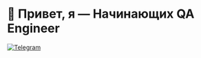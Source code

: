 # 👋 Привет, я — Начинающих QA Engineer
[![Telegram](https://img.shields.io/badge/Telegram-26A5E4?style=flat&logo=telegram&logoColor=white)](https://t.me/your_profile)

